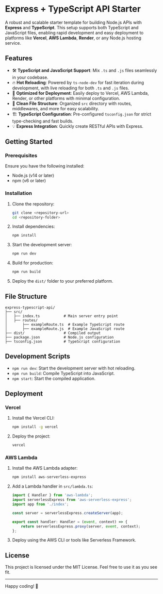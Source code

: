 # Express + TypeScript API Starter

A robust and scalable starter template for building Node.js APIs with **Express** and **TypeScript**. This setup supports both TypeScript and JavaScript files, enabling rapid development and easy deployment to platforms like **Vercel**, **AWS Lambda**, **Render**, or any Node.js hosting service.

## Features
- 🛠️ **TypeScript and JavaScript Support**: Mix `.ts` and `.js` files seamlessly in your codebase.
- 🔥 **Hot Reloading**: Powered by `ts-node-dev` for fast iteration during development, with live reloading for both `.ts` and `.js` files.
- 🚀 **Optimized for Deployment**: Easily deploy to Vercel, AWS Lambda, Render, or other platforms with minimal configuration.
- 📂 **Clean File Structure**: Organized `src` directory with routes, middlewares, and more for easy scalability.
- 🏗️ **TypeScript Configuration**: Pre-configured `tsconfig.json` for strict type-checking and fast builds.
- 💡 **Express Integration**: Quickly create RESTful APIs with Express.

## Getting Started

### Prerequisites
Ensure you have the following installed:
- Node.js (v14 or later)
- npm (v6 or later)

### Installation

1. Clone the repository:
   ```bash
   git clone <repository-url>
   cd <repository-folder>
   ```

2. Install dependencies:
   ```bash
   npm install
   ```

3. Start the development server:
   ```bash
   npm run dev
   ```

4. Build for production:
   ```bash
   npm run build
   ```

5. Deploy the `dist/` folder to your preferred platform.

## File Structure
```
express-typescript-api/
├── src/
│   ├── index.ts           # Main server entry point
│   ├── routes/
│       ├── exampleRoute.ts  # Example TypeScript route
│       ├── exampleRoute.js  # Example JavaScript route
├── dist/                  # Compiled output
├── package.json           # Node.js configuration
├── tsconfig.json          # TypeScript configuration
```

## Development Scripts
- `npm run dev`: Start the development server with hot reloading.
- `npm run build`: Compile TypeScript into JavaScript.
- `npm start`: Start the compiled application.

## Deployment

### Vercel
1. Install the Vercel CLI:
   ```bash
   npm install -g vercel
   ```
2. Deploy the project:
   ```bash
   vercel
   ```

### AWS Lambda
1. Install the AWS Lambda adapter:
   ```bash
   npm install aws-serverless-express
   ```
2. Add a Lambda handler in `src/lambda.ts`:
   ```typescript
   import { Handler } from 'aws-lambda';
   import serverlessExpress from 'aws-serverless-express';
   import app from './index';

   const server = serverlessExpress.createServer(app);

   export const handler: Handler = (event, context) => {
       return serverlessExpress.proxy(server, event, context);
   };
   ```
3. Deploy using the AWS CLI or tools like Serverless Framework.

## License
This project is licensed under the MIT License. Feel free to use it as you see fit.

---

Happy coding! 🎉

